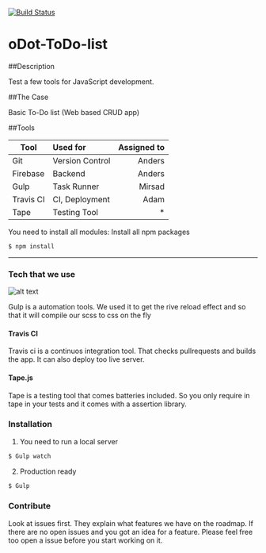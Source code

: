 [![Build Status](https://travis-ci.org/AdamWendell/oDot-ToDo-list.svg?branch=master)](https://travis-ci.org/AdamWendell/oDot-ToDo-list)
# oDot-ToDo-list

##Description

Test a few tools for JavaScript development.

##The Case

Basic To-Do list (Web based CRUD app)

##Tools

| Tool          | Used for        | Assigned to |
| ------------- |:----------------| -----------:|
| Git           | Version Control | Anders      |
| Firebase      | Backend					| Anders			|
| Gulp					| Task Runner			| Mirsad			|
| Travis CI 		| CI, Deployment  | Adam				|
| Tape					| Testing Tool 		| *						|



You need to install all modules:
Install all npm packages
```sh
$ npm install
```


---------------------
### Tech that we use
![alt text](https://img.stackshare.io/service/844/iruTC031.png "Logo Title Text 1")

Gulp is a automation tools. We used it to get the rive reload effect and so that it will compile our scss to css on the fly

#### Travis CI

Travis ci is a continuos integration tool. That checks pullrequests and builds the app. It can also deploy too live server. 

#### Tape.js

Tape is a testing tool that comes batteries included. So you only require in tape in your tests and it comes with a assertion library.  
### Installation


1. You need to run a local server
```sh
$ Gulp watch
```
2. Production ready
```sh
$ Gulp
```

### Contribute

Look at issues first. They explain what features we have on the roadmap. If there are no open issues and you got an idea for a feature. Please feel free too open a issue before you start working on it.
